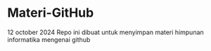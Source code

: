 # Materi-GitHub
12 october 2024
Repo ini dibuat untuk menyimpan materi himpunan informatika mengenai github
